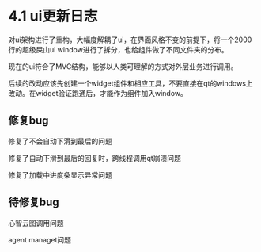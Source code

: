 # 4.1 ui更新日志

对ui架构进行了重构，大幅度解耦了ui，在界面风格不变的前提下，将一个2000行的超级屎山ui window进行了拆分，也给组件做了不同文件夹的分布。

现在的ui符合了MVC结构，能够以人类可理解的方式对外层业务进行调用。 

后续的改动应该先创建一个widget组件和相应工具，不要直接在qt的windows上改动。在widget验证跑通后，才能作为组件加入window。

## 修复bug

修复了不会自动下滑到最后的问题

修复了自动下滑到最后的回复时，跨线程调用qt崩溃问题

修复了加载中进度条显示异常问题

## 待修复bug

心智云图调用问题

agent managet问题